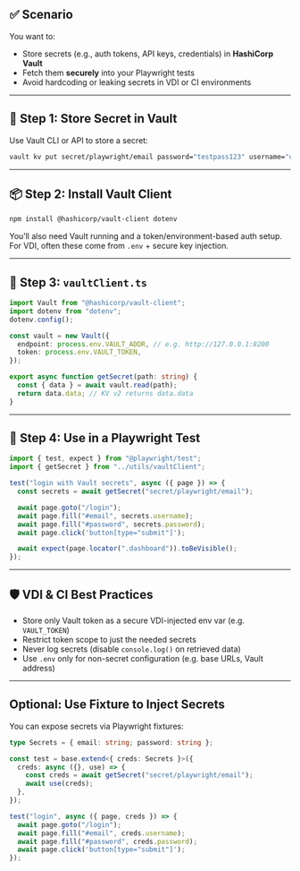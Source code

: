 ## ✅ Scenario

You want to:

- Store secrets (e.g., auth tokens, API keys, credentials) in **HashiCorp Vault**
- Fetch them **securely** into your Playwright tests
- Avoid hardcoding or leaking secrets in VDI or CI environments

---

## 🔐 Step 1: Store Secret in Vault

Use Vault CLI or API to store a secret:

```bash
vault kv put secret/playwright/email password="testpass123" username="user@example.com"
```

---

## 📦 Step 2: Install Vault Client

```bash
npm install @hashicorp/vault-client dotenv
```

You’ll also need Vault running and a token/environment-based auth setup. For VDI, often these come from `.env` + secure key injection.

---

## 📁 Step 3: `vaultClient.ts`

```ts
import Vault from "@hashicorp/vault-client";
import dotenv from "dotenv";
dotenv.config();

const vault = new Vault({
  endpoint: process.env.VAULT_ADDR, // e.g. http://127.0.0.1:8200
  token: process.env.VAULT_TOKEN,
});

export async function getSecret(path: string) {
  const { data } = await vault.read(path);
  return data.data; // KV v2 returns data.data
}
```

---

## 🧪 Step 4: Use in a Playwright Test

```ts
import { test, expect } from "@playwright/test";
import { getSecret } from "../utils/vaultClient";

test("login with Vault secrets", async ({ page }) => {
  const secrets = await getSecret("secret/playwright/email");

  await page.goto("/login");
  await page.fill("#email", secrets.username);
  await page.fill("#password", secrets.password);
  await page.click('button[type="submit"]');

  await expect(page.locator(".dashboard")).toBeVisible();
});
```

---

## 🛡️ VDI & CI Best Practices

- Store only Vault token as a secure VDI-injected env var (e.g. `VAULT_TOKEN`)
- Restrict token scope to just the needed secrets
- Never log secrets (disable `console.log()` on retrieved data)
- Use `.env` only for non-secret configuration (e.g. base URLs, Vault address)

---

## Optional: Use Fixture to Inject Secrets

You can expose secrets via Playwright fixtures:

```ts
type Secrets = { email: string; password: string };

const test = base.extend<{ creds: Secrets }>({
  creds: async ({}, use) => {
    const creds = await getSecret("secret/playwright/email");
    await use(creds);
  },
});

test("login", async ({ page, creds }) => {
  await page.goto("/login");
  await page.fill("#email", creds.username);
  await page.fill("#password", creds.password);
  await page.click('button[type="submit"]');
});
```
